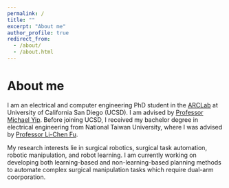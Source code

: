 ```yaml
---
permalink: /
title: ""
excerpt: "About me"
author_profile: true
redirect_from: 
  - /about/
  - /about.html
---
```


# About me

I am an electrical and computer engineering PhD student in the [ARCLab](https://www.ucsdarclab.com/) at University of California San Diego (UCSD). 
I am advised by [Professor Michael Yip](https://yip.eng.ucsd.edu/). 
Before joining UCSD, I received my bachelor degree in electrical engineering from National Taiwan University, where I was advised by [Professor Li-Chen Fu](https://www.ntueeacl.com/25351235662594525480-advisor.html). 

My research interests lie in surgical robotics, surgical task automation, robotic manipulation, and robot learning. 
I am currently working on developing both learning-based and non-learning-based planning methods to automate complex surgical manipulation tasks which require dual-arm coorporation. 
